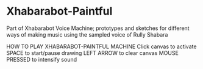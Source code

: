 # Xhabarabot-Paintful
Part of Xhabarabot Voice Machine; prototypes and sketches for different ways of making music using the sampled voice of Rully Shabara

HOW TO PLAY XHABARABOT-PAINTFUL MACHINE
Click canvas to activate
SPACE to start/pause drawing
LEFT ARROW to clear canvas
MOUSE PRESSED to intensify sound
